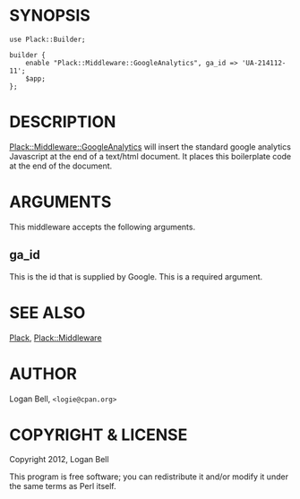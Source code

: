 # SYNOPSIS

    use Plack::Builder;

    builder {
        enable "Plack::Middleware::GoogleAnalytics", ga_id => 'UA-214112-11';
        $app;
    };

# DESCRIPTION

[Plack::Middleware::GoogleAnalytics](http://search.cpan.org/perldoc?Plack::Middleware::GoogleAnalytics) will insert the standard google analytics 
Javascript at the end of a text/html document. It places this boilerplate code at the
end of the document.

# ARGUMENTS

This middleware accepts the following arguments.

## ga_id

This is the id that is supplied by Google. This is a required argument.

# SEE ALSO

[Plack](http://search.cpan.org/perldoc?Plack), [Plack::Middleware](http://search.cpan.org/perldoc?Plack::Middleware)

# AUTHOR

Logan Bell, `<logie@cpan.org>`

# COPYRIGHT & LICENSE

Copyright 2012, Logan Bell

This program is free software; you can redistribute it and/or modify
it under the same terms as Perl itself.
